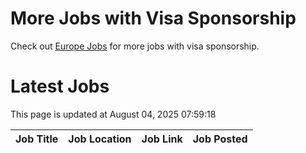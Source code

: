# More Jobs with Visa Sponsorship

Check out [Europe Jobs](https://github.com/sureshparimi/europejobs#latest-jobs) for more jobs with visa sponsorship.

# Latest Jobs

This page is updated at August 04, 2025 07:59:18

| Job Title | Job Location | Job Link | Job Posted |
| --- | --- | --- | --- |

